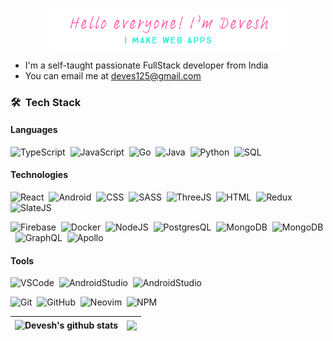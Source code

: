 <div align="center">
   <p align="center"><a href="https://devesh.org"><img width="75%" src="./Cover 2.png" /></a></p>
</div>

 - I'm a self-taught passionate FullStack developer from India
 - You can email me at [deves125@gmail.com](mailto:deves125@gmail.com)

### 🛠 &nbsp;Tech Stack

#### Languages

![TypeScript](https://img.shields.io/badge/-TypeScript-05122A?style=for-the-badge&logo=typescript)&nbsp;
![JavaScript](https://img.shields.io/badge/-JavaScript-05122A?style=for-the-badge&logo=javascript)&nbsp;
![Go](https://img.shields.io/badge/-Go-05122A?style=for-the-badge&logo=Go)&nbsp;
![Java](https://img.shields.io/badge/-Java-05122A?style=for-the-badge&logo=Java&logoColor=FFA518)&nbsp;
![Python](https://img.shields.io/badge/-Python-05122A?style=for-the-badge&logo=Python)&nbsp;
![SQL](https://img.shields.io/badge/-SQL-05122A?style=for-the-badge&logo=SQL)&nbsp;

#### Technologies
![React](https://img.shields.io/badge/-React-05122A?style=for-the-badge&logo=react&logoColor=61DAFB)&nbsp;
![Android](https://img.shields.io/badge/-Android-05122A?style=for-the-badge&logo=Android&logoColor=3DDC84)&nbsp;
![CSS](https://img.shields.io/badge/-CSS-05122A?style=for-the-badge&logo=CSS3&logoColor=1572B6)&nbsp;
![SASS](https://img.shields.io/badge/-SASS-05122A?style=for-the-badge&logo=sass&logoColor=CC6699)&nbsp;
![ThreeJS](https://img.shields.io/badge/-Three.js-05122A?style=for-the-badge&logo=Three.js)&nbsp;
![HTML](https://img.shields.io/badge/-HTML-05122A?style=for-the-badge&logo=HTML5)&nbsp;
![Redux](https://img.shields.io/badge/-redux-05122A?style=for-the-badge&logo=redux&logoColor=764ABC)&nbsp;
![SlateJS](https://img.shields.io/badge/-slate_js-05122A?style=for-the-badge&logo=slate)&nbsp;

![Firebase](https://img.shields.io/badge/-firebase-05122A?style=for-the-badge&logo=firebase)&nbsp;
![Docker](https://img.shields.io/badge/-docker-05122A?style=for-the-badge&logo=docker)&nbsp;
![NodeJS](https://img.shields.io/badge/-Node_Js-05122A?style=for-the-badge&logo=node.js&logoColor=339933)&nbsp;
![PostgresQL](https://img.shields.io/badge/-PostgresQL-05122A?style=for-the-badge&logo=postgresql&logoColor=336791)&nbsp;
![MongoDB](https://img.shields.io/badge/-MongoDB-05122A?style=for-the-badge&logo=mongodb)&nbsp;
![MongoDB](https://img.shields.io/badge/-Redis-05122A?style=for-the-badge&logo=redis)&nbsp;
![GraphQL](https://img.shields.io/badge/-GraphQL-05122A?style=for-the-badge&logo=graphql&logoColor=E10098)&nbsp;
![Apollo](https://img.shields.io/badge/-Apollo-05122A?style=for-the-badge&logo=apollo-graphql&logoColor=311C87)&nbsp;


#### Tools
![VSCode](https://img.shields.io/badge/-Visual_Studio_Code-05122A?style=for-the-badge&logo=VisualStudioCode)&nbsp;
![AndroidStudio](https://img.shields.io/badge/-Android_Studio-05122A?style=for-the-badge&logo=AndroidStudio)&nbsp;
![AndroidStudio](https://img.shields.io/badge/-IntelliJ_IDEA-05122A?style=for-the-badge&logo=IntelliJIDEA)&nbsp;

![Git](https://img.shields.io/badge/-Git-05122A?style=for-the-badge&logo=git)&nbsp;
![GitHub](https://img.shields.io/badge/-GitHub-05122A?style=for-the-badge&logo=github)&nbsp;
![Neovim](https://img.shields.io/badge/-Neovim-05122A?style=for-the-badge&logo=neovim)&nbsp;
![NPM](https://img.shields.io/badge/-NPM-05122A?style=for-the-badge&logo=npm)&nbsp;





| <img align="center" src="https://github-readme-stats.vercel.app/api?username=d-e-v-esh&show_icons=true&include_all_commits=true&theme=aura&hide_border=true" alt="Devesh's github stats" /></a> | <a href="https://github.com/d-v-e-esh/github-readme-stats"><img align="center" src="https://github-readme-stats.vercel.app/api/top-langs/?username=d-e-v-esh&layout=compact&theme=aura&hide_border=true" />|
| ------------- | ------------- |
   

